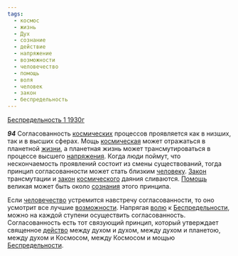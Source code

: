 ```yaml
---
tags:
  - космос
  - жизнь
  - Дух
  - сознание
  - действие
  - напряжение
  - возможности
  - человечество
  - помощь
  - воля
  - человек
  - закон
  - беспредельность
---
```


[Беспредельность 1 1930г](/agni/1930)

___94___
Согласованность [космических](/tag/#космос) процессов проявляется как в низших, так и в высших сферах. Мощь [космическая](/tag/#космос) может отражаться в планетной [жизни](/tag/#жизнь), а планетная жизнь может трансмутироваться в процессе высшего [напряжения](/tag/#напряжение). Когда люди поймут, что нескончаемость проявлений состоит из смены существований, тогда принцип согласованности может стать близким [человеку](/tag/#человек). [Закон](/tag/#[закон](/tag/#закон)) трансмутации и [закон](/tag/#закон) [космического](/tag/#космос) даяния сливаются. [Помощь](/tag/#помощь) великая может быть около [сознания](/tag/#сознание) этого принципа.   

Если [человечество](/tag/#человечество) устремится навстречу согласованности, то оно усмотрит все лучшие [возможности](/tag/#возможности). Напрягая [волю](/tag/#воля) к [Беспредельности](/tag/#беспредельность), можно на каждой ступени осуществить согласованность. Согласованность есть тот связующий принцип, который утверждает священное [действо](/tag/#действие) между духом и духом, между духом и планетою, между духом и Космосом, между Космосом и мощью [Беспредельности](/tag/#беспредельность).